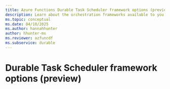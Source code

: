 ```yaml
---
title: Azure Functions Durable Task Scheduler framework options (preview)
description: Learn about the orchestration frameworks available to you in Durable Task Scheduler.
ms.topic: conceptual
ms.date: 04/10/2025
ms.author: hannahhunter
author: hhunter-ms
ms.reviewer: azfuncdf
ms.subservice: durable
---
```


# Durable Task Scheduler framework options (preview)
